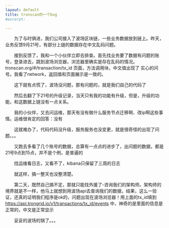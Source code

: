 ```yaml
---
layout: default
title: tronscan的一个bug
#excerpt: 

---
```


　　为了与时俱进，我们公司接入了波场区块链，一些业务数据放到链上。昨天，业务反馈9月21号，有部分上链的数据存在中文乱码问题。

　　接到反馈了，我和一个小伙伴立即去排查。首先找业务要了数据有问题的账号，登录进去，跳到波场浏览器，浏览器里确实是存在乱码的情况。 tronscan.org/#/transaction/tx_id 页面，方法调用块，中文值出现了 实心的问号。我看了network，返回值和页面展示是一致的。

　　这下就有点慌了，波场没问题，那有问题的，就是我们自己的代码了

　　然后去翻了下21号的升级记录，当天只有我的功能有升级，但是，升级的功能，和这数据上链没有一点关系。

　　我的小伙伴，又去问运维，那天有没有做什么服务节点迁移啊、改ip啊这些事情。运维很肯定的回答：没有

　　这就难办了，代码代码没升级，服务服务也没变更，就是很奇怪的出现了问题。。。

　　又跑去多看了几个账号的数据，总算有一点点的进步了，出问题的数据，都是21号9点到15点，并不是个例，是普遍的

　　找运维看日志，又看不了，kibana只保留了三周的日志

　　就这样，搞一整天也没整清楚。



　　第二天，既然自己搞不定，那就只能找外援了-咨询我们的架构师。架构师的境界就是不一样，他马上就想到用波场api去查询我们的数据，结果，这么一验证，还真的证明我们程序是ok的，问题出现在波场浏览器！用上面的tx_id填到 https://api.trongrid.io/v1/transactions/tx_id/events 中，神奇的是里面的信息是正常的，中文是正常显示

　　妥妥的波场的锅了。。。

